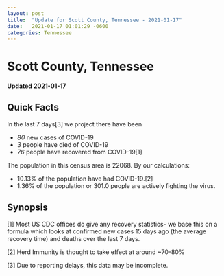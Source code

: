 ```yaml
---
layout: post
title:  "Update for Scott County, Tennessee - 2021-01-17"
date:   2021-01-17 01:01:29 -0600
categories: Tennessee
---
```


# Scott County, Tennessee
#### Updated 2021-01-17

## Quick Facts

In the last 7 days[3] we project there have been
- *80* new cases of COVID-19
- *3* people have died of COVID-19
- *76* people have recovered from COVID-19[1]

The population in this census area is 22068. By our calculations:
- 10.13% of the population have had COVID-19.[2]
- 1.36% of the population or 301.0 people are actively fighting the virus.

## Synopsis




[1] Most US CDC offices do give any recovery statistics- we base this on a formula which looks at confirmed new cases
15 days ago (the average recovery time) and deaths over the last 7 days.

[2] Herd Immunity is thought to take effect at around ~70-80%

[3] Due to reporting delays, this data may be incomplete.
 
    